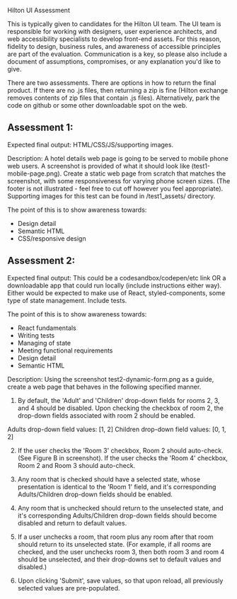 Hilton UI Assessment

This is typically given to candidates for the Hilton UI team. The UI team is responsible for working with designers, user experience architects, and web accessibility specialists to develop front-end assets. For this reason, fidelity to design, business rules, and awareness of accessible principles are part of the evaluation. Communication is a key, so please also include a document of assumptions, compromises, or any explanation you'd like to give.

There are two assessments. There are options in how to return the final product. If there are no .js files, then returning a zip is fine (Hilton exchange removes contents of zip files that contain .js files). Alternatively, park the code on github or some other downloadable spot on the web.

## Assessment 1:

Expected final output:
HTML/CSS/JS/supporting images.

Description:
A hotel details web page is going to be served to mobile phone web users. A screenshot is provided of what it should look like (test1-mobile-page.png). Create a static web page from scratch that matches the screenshot, with some responsiveness for varying phone screen sizes. (The footer is not illustrated - feel free to cut off however you feel appropriate). Supporting images for this test can be found in /test1_assets/ directory.

The point of this is to show awareness towards:

- Design detail
- Semantic HTML
- CSS/responsive design

## Assessment 2:

Expected final output:
This could be a codesandbox/codepen/etc link OR a downloadable app that could run locally (include instructions either way). Either would be expected to make use of React, styled-components, some type of state management. Include tests.

The point of this is to show awareness towards:

- React fundamentals
- Writing tests
- Managing of state
- Meeting functional requirements
- Design detail
- Semantic HTML

Description:
Using the screenshot test2-dynamic-form.png as a guide, create a web page that behaves in the following specified manner.

1. By default, the 'Adult' and 'Children' drop-down fields for rooms 2, 3, and 4 should be disabled. Upon checking the checkbox of room 2, the drop-down fields associated with room 2 should be enabled.

Adults drop-down field values: [1, 2]
Children drop-down field values: [0, 1, 2]

2. If the user checks the 'Room 3' checkbox, Room 2 should auto-check. (See Figure B in screenshot). If the user checks the 'Room 4' checkbox, Room 2 and Room 3 should auto-check.

3. Any room that is checked should have a selected state, whose presentation is identical to the 'Room 1' field, and it's corresponding Adults/Children drop-down fields should be enabled.

4. Any room that is unchecked should return to the unselected state, and it's corresponding Adults/Children drop-down fields should become disabled and return to default values.

5. If a user unchecks a room, that room plus any room after that room should return to its unselected state. (For example, if all rooms are checked, and the user unchecks room 3, then both room 3 and room 4 should be unselected, and their drop-downs set to default values and disabled.)

6. Upon clicking 'Submit', save values, so that upon reload, all previously selected values are pre-populated.
